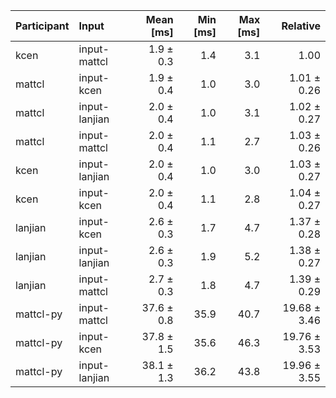 | Participant | Input | Mean [ms] | Min [ms] | Max [ms] | Relative |
|:---|:---|---:|---:|---:|---:|
| kcen | input-mattcl | 1.9 ± 0.3 | 1.4 | 3.1 | 1.00 |
| mattcl | input-kcen | 1.9 ± 0.4 | 1.0 | 3.0 | 1.01 ± 0.26 |
| mattcl | input-lanjian | 2.0 ± 0.4 | 1.0 | 3.1 | 1.02 ± 0.27 |
| mattcl | input-mattcl | 2.0 ± 0.4 | 1.1 | 2.7 | 1.03 ± 0.26 |
| kcen | input-lanjian | 2.0 ± 0.4 | 1.0 | 3.0 | 1.03 ± 0.27 |
| kcen | input-kcen | 2.0 ± 0.4 | 1.1 | 2.8 | 1.04 ± 0.27 |
| lanjian | input-kcen | 2.6 ± 0.3 | 1.7 | 4.7 | 1.37 ± 0.28 |
| lanjian | input-lanjian | 2.6 ± 0.3 | 1.9 | 5.2 | 1.38 ± 0.27 |
| lanjian | input-mattcl | 2.7 ± 0.3 | 1.8 | 4.7 | 1.39 ± 0.29 |
| mattcl-py | input-mattcl | 37.6 ± 0.8 | 35.9 | 40.7 | 19.68 ± 3.46 |
| mattcl-py | input-kcen | 37.8 ± 1.5 | 35.6 | 46.3 | 19.76 ± 3.53 |
| mattcl-py | input-lanjian | 38.1 ± 1.3 | 36.2 | 43.8 | 19.96 ± 3.55 |
